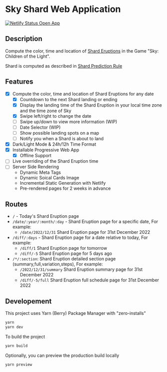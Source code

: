 # Sky Shard Web Application

[![Netlify Status](https://api.netlify.com/api/v1/badges/3287f068-3f32-4f94-9749-ee6c668bfeec/deploy-status?branch=production) Open App](https://sky-shards.netlify.app/)

## Description

Compute the color, time and location of [Shard Eruptions](https://sky-children-of-the-light.fandom.com/wiki/Shard_Eruptions) in the Game "Sky: Children of the Light".

Shard is computed as described in [Shard Prediction Rule](./ShardPredictionRule.md)

## Features

- [x] Compute the color, time and location of Shard Eruptions for any date
  - [x] Countdown to the next Shard landing or ending
  - [x] Display the landing time of the Shard Eruption in your local time zone and the time zone of Sky
  - [x] Swipe left/right to change the date
  - [ ] Swipe up/down to view more information (WIP)
  - [ ] Date Selector (WIP)
  - [ ] Show possible landing spots on a map
  - [ ] Notify you when a Shard is about to land
- [x] Dark/Light Mode & 24h/12h Time Format
- [x] Installable Progressive Web App
  - [x] Offline Support
- [ ] Live overriding of the Shard Eruption time
- [ ] Server Side Rendering
  - Dynamic Meta Tags
  - Dynamic Soical Cards Image
  - Incremental Static Generation with Netlify
  - Pre-rendered pages for 2 weeks in advance

## Routes

- `/` - Today's Shard Eruption page
- `/date/:year/:month/:day` - Shard Eruption page for a specific date, For example:
  - `/date/2022/12/31` Shard Eruption page for 31st December 2022
- `/diff/:days` - Shard Eruption page for a date relative to today, For example:
  - `/diff/1` Shard Eruption page for tomorrow
  - `/diff/-5` Shard Eruption page for 5 days ago
- `/*/:section`: Shard Eruption detailed section page (summary,full,variation,steps), For example:
  - `/2022/12/31/summary` Shard Eruption summary page for 31st December 2022
  - `/diff/-5/full` Shard Eruption full schedule page for 31st December 2022

## Developement

This project uses Yarn (Berry) Package Manager with "zero-installs"

```bash
yarn
yarn dev
```

To build the project

```bash
yarn build
```

Optionally, you can preview the production build locally

```bash
yarn preview
```
